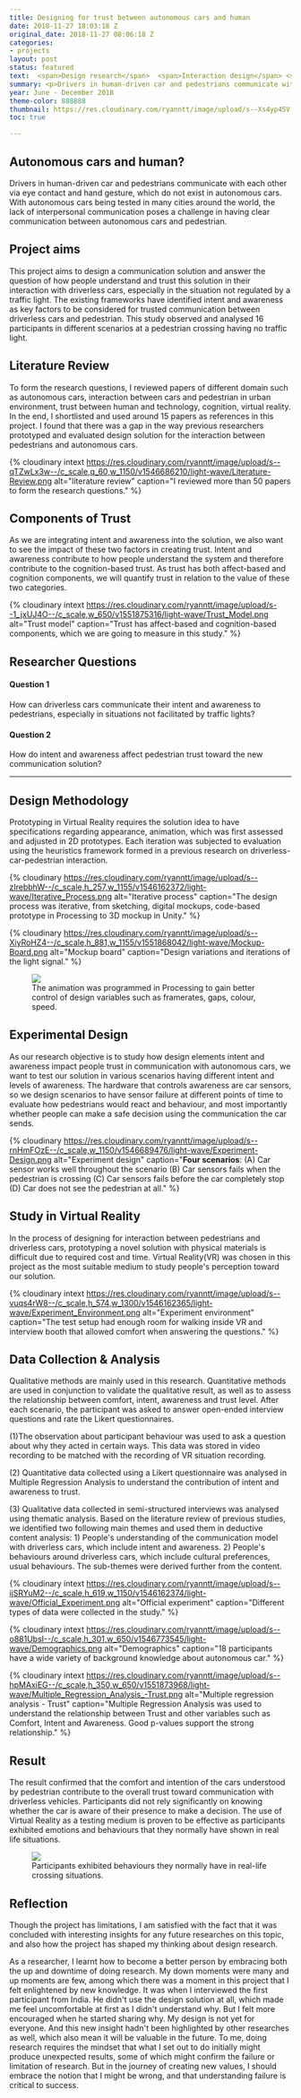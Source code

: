 ```yaml
---
title: Designing for trust between autonomous cars and human
date: 2018-11-27 18:03:18 Z
original_date: 2018-11-27 08:06:18 Z
categories:
- projects
layout: post
status: featured
text:  <span>Design research</span>  <span>Interaction design</span> <span>Interface design</span>
summary: <p>Drivers in human-driven car and pedestrians communicate with each other via eye contact and hand gesture, which do not exist in autonomous cars. With autonomous cars being tested in many cities around the world, the lack of interpersonal communication poses a challenge in having clear communication between autonomous cars and pedestrian.</p> <p>This project aims to design a communication solution and answer the question of how people understand and trust this solution in their interaction with driverless cars, especially in the situation not regulated by a traffic light.</p>
year: June - December 2018
theme-color: 888888
thumbnail: https://res.cloudinary.com/ryanntt/image/upload/s--Xs4yp45V--/c_fill,h_1082,w_1536/v1548480050/light-wave/light-wave-thumbnail.png
toc: true

---
```

 
## Autonomous cars and human?

Drivers in human-driven car and pedestrians communicate with each other via eye contact and hand gesture, which do not exist in autonomous cars. With autonomous cars being tested in many cities around the world, the lack of interpersonal communication poses a challenge in having clear communication between autonomous cars and pedestrian.

## Project aims

This project aims to design a communication solution and answer the question of how people understand and trust this solution in their interaction with driverless cars, especially in the situation not regulated by a traffic light. The existing frameworks have identified intent and awareness as key factors to be considered for trusted communication between driverless cars and pedestrian. This study observed and analysed 16 participants in different scenarios at a pedestrian crossing having no traffic light.

## Literature Review

To form the research questions, I reviewed papers of different domain such as autonomous cars, interaction between cars and pedestrian in urban environment, trust between human and technology, cognition, virtual reality. In the end, I shortlisted and used around 15 papers as references in this project. I found that there was a gap in the way previous researchers prototyped and evaluated design solution for the interaction between pedestrians and autonomous cars.

{% cloudinary intext https://res.cloudinary.com/ryanntt/image/upload/s--qTZwLx3w--/c_scale,q_60,w_1150/v1546686210/light-wave/Literature-Review.png alt="literature review" caption="I reviewed more than 50 papers to form the research questions." %}

## Components of Trust

As we are integrating intent and awareness into the solution, we also want to see the impact of these two factors in creating trust. Intent and awareness contribute to how people understand the system and therefore contribute to the cognition-based trust. As trust has both affect-based and cognition components, we will quantify trust in relation to the value of these two categories.

{% cloudinary intext https://res.cloudinary.com/ryanntt/image/upload/s--1_jxUJ4O--/c_scale,w_650/v1551875316/light-wave/Trust_Model.png alt="Trust model" caption="Trust has affect-based and cognition-based components, which we are going to measure in this study." %}

## Researcher Questions

#### Question 1

How can driverless cars communicate their intent and awareness to pedestrians, especially in situations not facilitated by traffic lights?

#### Question 2
    
How do intent and awareness affect pedestrian trust toward the new communication solution?

---

## Design Methodology

Prototyping in Virtual Reality requires the solution idea to have specifications regarding appearance, animation, which was first assessed and adjusted in 2D prototypes. Each iteration was subjected to evaluation using the heuristics framework formed in a previous research on driverless-car-pedestrian interaction.

{% cloudinary https://res.cloudinary.com/ryanntt/image/upload/s--zIrebbhW--/c_scale,h_257,w_1155/v1546162372/light-wave/Iterative_Process.png alt="Iterative process" caption="The design process was iterative, from sketching, digital mockups, code-based prototype in Processing to 3D mockup in Unity." %}

<div class="spacer-block-2"></div>

{% cloudinary https://res.cloudinary.com/ryanntt/image/upload/s--XiyRoHZ4--/c_scale,h_881,w_1155/v1551868042/light-wave/Mockup-Board.png alt="Mockup board" caption="Design variations and iterations of the light signal." %}

<figure class="text-width">
    <img src="https://res.cloudinary.com/ryanntt/image/upload/v1551870663/light-wave/Processing-Animation.gif">
    <figcaption>The animation was programmed in Processing to gain better control of design variables such as framerates, gaps, colour, speed.</figcaption>
</figure>

## Experimental Design

As our research objective is to study how design elements intent and awareness impact people trust in communication with autonomous cars, we want to test our solution in various scenarios having different intent and levels of awareness. The hardware that controls awareness are car sensors, so we design scenarios to have sensor failure at different points of time to evaluate how pedestrians would react and behaviour, and most importantly whether people can make a safe decision using the communication the car sends.

<div class="spacer-block-1"></div>

{% cloudinary https://res.cloudinary.com/ryanntt/image/upload/s--rnHmFOzE--/c_scale,w_1150/v1546689476/light-wave/Experiment-Design.png alt="Experiment design" caption="<b>Four scenarios</b>: (A) Car sensor works well throughout the scenario (B) Car sensors fails when the pedestrian is crossing (C) Car sensors fails before the car completely stop (D) Car does not see the pedestrian at all." %}

## Study in Virtual Reality

In the process of designing for interaction between pedestrians and driverless cars, prototyping a novel solution with physical materials is difficult due to required cost and time. Virtual Reality(VR) was chosen in this project as the most suitable medium to study people's perception toward our solution.

<div class="spacer-block-1"></div>

{% cloudinary intext https://res.cloudinary.com/ryanntt/image/upload/s--vuqs4rW8--/c_scale,h_574,w_1300/v1546162365/light-wave/Experiment_Environment.png alt="Experiment environment" caption="The test setup had enough room for walking inside VR and interview booth that allowed comfort when answering the questions." %}

<div class="spacer-block-2"></div>

## Data Collection & Analysis

Qualitative methods are mainly used in this research. Quantitative methods are used in conjunction to validate the qualitative result, as well as to assess the relationship between comfort, intent, awareness and trust level. After each scenario, the participant was asked to answer open-ended interview questions and rate the Likert questionnaires.

(1)The observation about participant behaviour was used to ask a question about why they acted in certain ways. This data was stored in video recording to be matched with the recording of VR situation recording.

(2) Quantitative data collected using a Likert questionnaire was analysed in Multiple Regression Analysis to understand the contribution of intent and awareness to trust.

(3) Qualitative data collected in semi-structured interviews was analysed using thematic
analysis. Based on the literature review of previous studies, we identified two following main themes and used them in deductive content analysis: 1) People's understanding of the communication model with driverless cars, which include intent and awareness. 2) People's behaviours around driverless cars, which include cultural preferences, usual behaviours. The sub-themes were derived further from the content.

<div class="spacer-block-1"></div>

{% cloudinary intext https://res.cloudinary.com/ryanntt/image/upload/s--ijSRYuM2--/c_scale,h_619,w_1150/v1546162374/light-wave/Official_Experiment.png alt="Official experiment" caption="Different types of data were collected in the study." %}

<div class="spacer-block-2"></div>

<div class="spacer-block-1"></div>

{% cloudinary intext https://res.cloudinary.com/ryanntt/image/upload/s--o881UbsI--/c_scale,h_301,w_650/v1546773545/light-wave/Demographics.png alt="Demographics" caption="18 participants have a wide variety of background knowledge about autonomous car." %}

{% cloudinary intext https://res.cloudinary.com/ryanntt/image/upload/s--hpMAxiEG--/c_scale,h_350,w_650/v1551873968/light-wave/Multiple_Regression_Analysis_-Trust.png alt="Multiple regression analysis - Trust" caption="Multiple Regression Analysis was used to understand the relationship between Trust and other variables such as Comfort, Intent and Awareness. Good p-values support the strong relationship." %}

<div class="spacer-block-2"></div>

## Result

The result confirmed that the comfort and intention of the cars understood by pedestrian contribute to the overall trust toward communication with driverless vehicles. Participants did not rely significantly on knowing whether the car is aware of their presence to make a decision. The use of Virtual Reality as a testing medium is proven to be effective as participants exhibited emotions and behaviours that they normally have shown in real life situations.

<figure class="text-width">
    <img src="https://res.cloudinary.com/ryanntt/image/upload/s--yylWKt9l--/v1546692777/light-wave/Study_Footage.gif">
    <figcaption>Participants exhibited behaviours they normally have in real-life crossing situations.</figcaption>
</figure>

## Reflection

Though the project has limitations, I am satisfied with the fact that it was concluded with interesting insights for any future researches on this topic, and also how the project has shaped my thinking about design research.

As a researcher, I learnt how to become a better person by embracing both the up and downtime of doing research. My down moments were many and up moments are few, among which there was a moment in this project that I felt enlightened by new knowledge. It was when I interviewed the first participant from India. He didn't use the design solution at all, which made me feel uncomfortable at first as I didn't understand why. But I felt more encouraged when he started sharing why. My design is not yet for everyone. And this new insight hadn't been highlighted by other researches as well, which also mean it will be valuable in the future. To me, doing research requires the mindset that what I set out to do initially might produce unexpected results, some of which might confirm the failure or limitation of research. But in the journey of creating new values, I should embrace the notion that I might be wrong, and that understanding failure is critical to success.